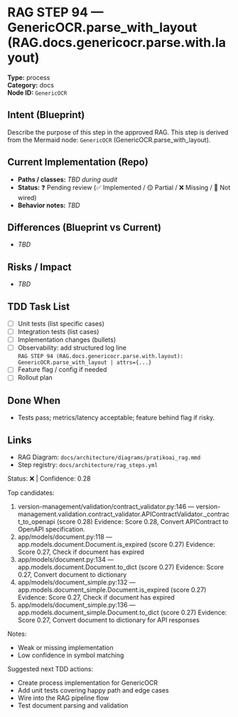 # RAG STEP 94 — GenericOCR.parse_with_layout (RAG.docs.genericocr.parse.with.layout)

**Type:** process  
**Category:** docs  
**Node ID:** `GenericOCR`

## Intent (Blueprint)
Describe the purpose of this step in the approved RAG. This step is derived from the Mermaid node: `GenericOCR` (GenericOCR.parse_with_layout).

## Current Implementation (Repo)
- **Paths / classes:** _TBD during audit_
- **Status:** ❓ Pending review (✅ Implemented / 🟡 Partial / ❌ Missing / 🔌 Not wired)
- **Behavior notes:** _TBD_

## Differences (Blueprint vs Current)
- _TBD_

## Risks / Impact
- _TBD_

## TDD Task List
- [ ] Unit tests (list specific cases)
- [ ] Integration tests (list cases)
- [ ] Implementation changes (bullets)
- [ ] Observability: add structured log line  
  `RAG STEP 94 (RAG.docs.genericocr.parse.with.layout): GenericOCR.parse_with_layout | attrs={...}`
- [ ] Feature flag / config if needed
- [ ] Rollout plan

## Done When
- Tests pass; metrics/latency acceptable; feature behind flag if risky.

## Links
- RAG Diagram: `docs/architecture/diagrams/pratikoai_rag.mmd`
- Step registry: `docs/architecture/rag_steps.yml`


<!-- AUTO-AUDIT:BEGIN -->
Status: ❌  |  Confidence: 0.28

Top candidates:
1) version-management/validation/contract_validator.py:146 — version-management.validation.contract_validator.APIContractValidator._contract_to_openapi (score 0.28)
   Evidence: Score 0.28, Convert APIContract to OpenAPI specification.
2) app/models/document.py:118 — app.models.document.Document.is_expired (score 0.27)
   Evidence: Score 0.27, Check if document has expired
3) app/models/document.py:134 — app.models.document.Document.to_dict (score 0.27)
   Evidence: Score 0.27, Convert document to dictionary
4) app/models/document_simple.py:132 — app.models.document_simple.Document.is_expired (score 0.27)
   Evidence: Score 0.27, Check if document has expired
5) app/models/document_simple.py:136 — app.models.document_simple.Document.to_dict (score 0.27)
   Evidence: Score 0.27, Convert document to dictionary for API responses

Notes:
- Weak or missing implementation
- Low confidence in symbol matching

Suggested next TDD actions:
- Create process implementation for GenericOCR
- Add unit tests covering happy path and edge cases
- Wire into the RAG pipeline flow
- Test document parsing and validation
<!-- AUTO-AUDIT:END -->